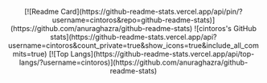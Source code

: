 <p align="center">
  [![Readme Card](https://github-readme-stats.vercel.app/api/pin/?username=cintoros&repo=github-readme-stats)](https://github.com/anuraghazra/github-readme-stats)
  ![cintoros's GitHub stats](https://github-readme-stats.vercel.app/api?username=cintoros&count_private=true&show_icons=true&include_all_commits=true)
  [![Top Langs](https://github-readme-stats.vercel.app/api/top-langs/?username=cintoros)](https://github.com/anuraghazra/github-readme-stats)
</p>

<!--
**cintoros/cintoros** is a ✨ _special_ ✨ repository because its `README.md` (this file) appears on your GitHub profile.

Here are some ideas to get you started:

- 🔭 I’m currently working on ...
- 🌱 I’m currently learning ...
- 👯 I’m looking to collaborate on ...
- 🤔 I’m looking for help with ...
- 💬 Ask me about ...
- 📫 How to reach me: ...
- 😄 Pronouns: ...
- ⚡ Fun fact: ...
-->
